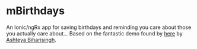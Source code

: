 mBirthdays
==========
An Ionic/ngRx app for saving birthdays and reminding you care about those you actually care about...
Based on the fantastic demo found by [here](https://gonehybrid.com/a-beginners-guide-to-using-ngrx-in-an-ionic-2-app-part-2/) by [Ashteya Biharisingh](https://gonehybrid.com/author/ashteya/).
